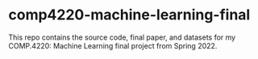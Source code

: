 # comp4220-machine-learning-final
This repo contains the source code, final paper, and datasets for my COMP.4220: Machine Learning final project from Spring 2022.
